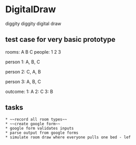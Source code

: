 # DigitalDraw
diggity diggity digital draw

## test case for very basic prototype

rooms:  A B C
people: 1 2 3


person 1:
    A, B, C

person 2:
    C, A, B

person 3:
    A, B, C

outcome:
1: A
2: C
3: B

## tasks

    * ~~record all room types~~
    * ~~create google form~~
    * google form validates inputs
    * parse output from google forms
    * simulate room draw where everyone pulls one bed - lef


